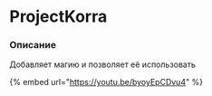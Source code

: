 # ProjectKorra

### Описание

Добавляет магию и позволяет её использовать

{% embed url="https://youtu.be/byoyEpCDvu4" %}
